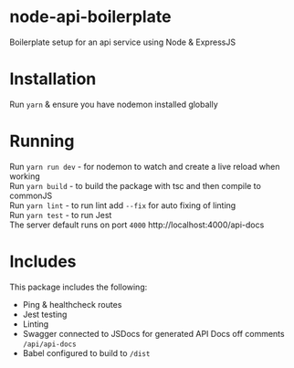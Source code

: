 # node-api-boilerplate
Boilerplate setup for an api service using Node &amp; ExpressJS

# Installation 
Run `yarn` & ensure you have nodemon installed globally

# Running 
Run `yarn run dev` - for nodemon to watch and create a live reload when working </br>
Run `yarn build` - to build the package with tsc and then compile to commonJS </br>
Run `yarn lint` - to run lint add `--fix` for auto fixing of linting </br>
Run `yarn test` - to run Jest </br>
The server default runs on port `4000`
http://localhost:4000/api-docs

# Includes
This package includes the following:
- Ping & healthcheck routes
- Jest testing
- Linting
- Swagger connected to JSDocs for generated API Docs off comments `/api/api-docs`
- Babel configured to build to `/dist`
